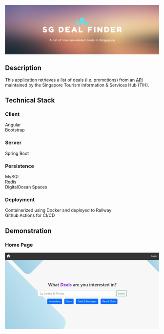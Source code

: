 ![Banner](https://github.com/gdgdgdrox/VTTP_FINAL_PROJECT_FRESH/blob/main/banner.png)
## Description

This application retrieves a list of deals (i.e. promotions) from an [API](https://tih-dev.stb.gov.sg/deals-user-and-provider-api/apis/get/content/deals/v2/search) maintained by the Singapore Tourism Information & Services Hub (TIH).

## Technical Stack

### Client
Angular  
Bootstrap

### Server
Spring Boot

### Persistence
MySQL  
Redis  
DigitalOcean Spaces

### Deployment
Containerized using Docker and deployed to Railway  
Github Actions for CI/CD

## Demonstration
### Home Page
![Home Page](https://github.com/gdgdgdrox/VTTP_FINAL_PROJECT_FRESH/blob/main/readme-images/home-page.png)

